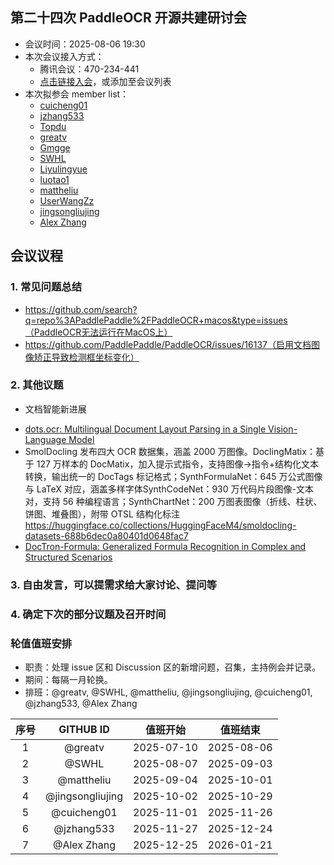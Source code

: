 ## 第二十四次 PaddleOCR 开源共建研讨会

* 会议时间：2025-08-06 19:30
* 本次会议接入方式：
    * 腾讯会议：470-234-441
    * [点击链接入会](https://meeting.tencent.com/dm/XYlBHZ3nnQjX)，或添加至会议列表
* 本次拟参会 member list：
    * [cuicheng01](https://github.com/cuicheng01)
    * [jzhang533](https://github.com/jzhang533)
    * [Topdu](https://github.com/Topdu)
    * [greatv](https://github.com/greatv)
    * [Gmgge](https://github.com/Gmgge)
    * [SWHL](https://github.com/SWHL)
    * [Liyulingyue](https://github.com/Liyulingyue)
    * [luotao1](https://github.com/luotao1)
    * [mattheliu](https://github.com/mattheliu)
    * [UserWangZz](https://github.com/UserWangZz)
    * [jingsongliujing](https://github.com/jingsongliujing)
    * [Alex Zhang](https://github.com/openvino-book)

## 会议议程

### 1. 常见问题总结

- https://github.com/search?q=repo%3APaddlePaddle%2FPaddleOCR+macos&type=issues（PaddleOCR无法运行在MacOS上）
- https://github.com/PaddlePaddle/PaddleOCR/issues/16137（启用文档图像矫正导致检测框坐标变化）

### 2. 其他议题

- 文档智能新进展
 * [dots.ocr: Multilingual Document Layout Parsing in a Single Vision-Language Model](https://github.com/rednote-hilab/dots.ocr)
 * SmolDocling 发布四大 OCR 数据集，涵盖 2000 万图像。DoclingMatix：基于 127 万样本的 DocMatix，加入提示式指令，支持图像→指令+结构化文本转换，输出统一的 DocTags 标记格式；SynthFormulaNet：645 万公式图像与 LaTeX 对应，涵盖多样字体SynthCodeNet：930 万代码片段图像-文本对，支持 56 种编程语言；SynthChartNet：200 万图表图像（折线、柱状、饼图、堆叠图），附带 OTSL 结构化标注 https://huggingface.co/collections/HuggingFaceM4/smoldocling-datasets-688b6dec0a80401d0648fac7
 * [DocTron-Formula: Generalized Formula Recognition in Complex and Structured Scenarios](https://github.com/DocTron-hub/DocTron-Formula)


### 3. 自由发言，可以提需求给大家讨论、提问等

### 4. 确定下次的部分议题及召开时间

### 轮值值班安排

- 职责：处理 issue 区和 Discussion 区的新增问题，召集，主持例会并记录。
- 期间：每隔一月轮换。
- 排班：@greatv, @SWHL, @mattheliu, @jingsongliujing, @cuicheng01, @jzhang533, @Alex Zhang

序号|GITHUB ID|值班开始|值班结束
:------:|:------:|:------:|:------:
1|@greatv|2025-07-10|2025-08-06
2|@SWHL |2025-08-07|2025-09-03
3|@mattheliu |2025-09-04|2025-10-01
4|@jingsongliujing |2025-10-02|2025-10-29
5|@cuicheng01 |2025-11-01|2025-11-26
6|@jzhang533 |2025-11-27|2025-12-24
7|@Alex Zhang |2025-12-25|2026-01-21

